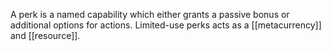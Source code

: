 A perk is a named capability which either grants a passive bonus or additional options for actions. Limited-use perks acts as a [[metacurrency]] and [[resource]].